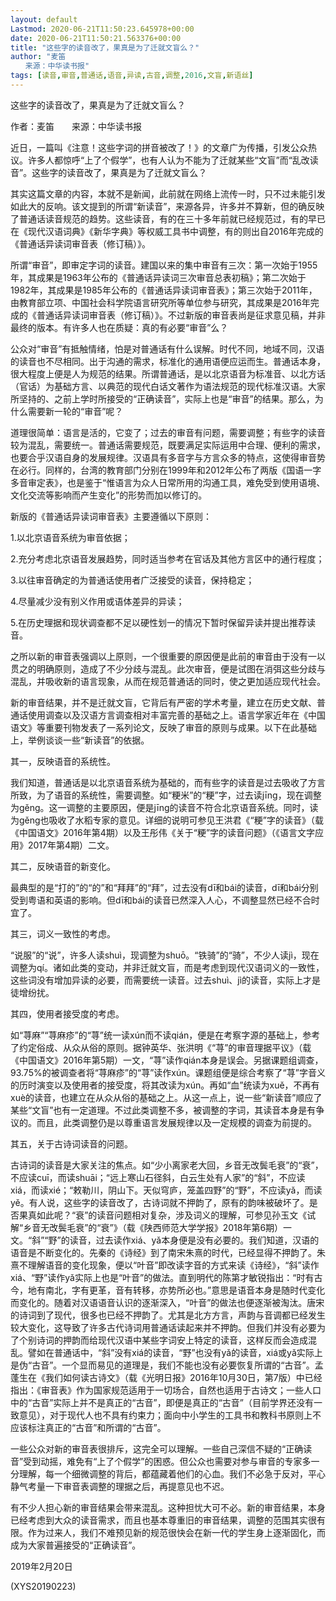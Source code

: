 ```yaml
---
layout: default
Lastmod: 2020-06-21T11:50:23.645978+00:00
date: 2020-06-21T11:50:21.563376+00:00
title: "这些字的读音改了，果真是为了迁就文盲么？"
author: "麦笛
　　来源：中华读书报"
tags: [读音,审音,普通话,语音,异读,古音,调整,2016,文盲,新语丝]
---
```


这些字的读音改了，果真是为了迁就文盲么？

作者：麦笛　　来源：中华读书报

近日，一篇叫《注意！这些字词的拼音被改了！》的文章广为传播，引发公众热议。许多人都惊呼“上了个假学”，也有人认为不能为了迁就某些“文盲”而“乱改读音”。这些字的读音改了，果真是为了迁就文盲么？

其实这篇文章的内容，本就不是新闻，此前就在网络上流传一时，只不过未能引发如此大的反响。该文提到的所谓“新读音”，来源各异，许多并不算新，但的确反映了普通话读音规范的趋势。这些读音，有的在三十多年前就已经规范过，有的早已在《现代汉语词典》《新华字典》等权威工具书中调整，有的则出自2016年完成的《普通话异读词审音表（修订稿）》。

所谓“审音”，即审定字词的读音。建国以来的集中审音有三次：第一次始于1955年，其成果是1963年公布的《普通话异读词三次审音总表初稿》；第二次始于1982年，其成果是1985年公布的《普通话异读词审音表》；第三次始于2011年，由教育部立项、中国社会科学院语言研究所等单位参与研究，其成果是2016年完成的《普通话异读词审音表（修订稿）》。不过新版的审音表尚是征求意见稿，并非最终的版本。有许多人也在质疑：真的有必要“审音”么？

公众对“审音”有抵触情绪，怕是对普通话有什么误解。时代不同，地域不同，汉语的读音也不尽相同。出于沟通的需求，标准化的通用语便应运而生。普通话本身，很大程度上便是人为规范的结果。所谓普通话，是以北京语音为标准音、以北方话（官话）为基础方言、以典范的现代白话文著作为语法规范的现代标准汉语。大家所坚持的、之前上学时所接受的“正确读音”，实际上也是“审音”的结果。那么，为什么需要新一轮的“审音”呢？

道理很简单：语言是活的，它变了；过去的审音有问题，需要调整；有些字的读音较为混乱，需要统一。普通话需要规范，既要满足实际运用中合理、便利的需求，也要合乎汉语自身的发展规律。汉语具有多音字与方言众多的特点，这使得审音势在必行。同样的，台湾的教育部门分别在1999年和2012年公布了两版《国语一字多音审定表》，也是鉴于“惟语言为众人日常所用的沟通工具，难免受到使用语境、文化交流等影响而产生变化”的形势而加以修订的。

新版的《普通话异读词审音表》主要遵循以下原则：

1.以北京语音系统为审音依据；

2.充分考虑北京语音发展趋势，同时适当参考在官话及其他方言区中的通行程度；

3.以往审音确定的为普通话使用者广泛接受的读音，保持稳定；

4.尽量减少没有别义作用或语体差异的异读；

5.在历史理据和现状调查都不足以硬性划一的情况下暂时保留异读并提出推荐读音。

之所以新的审音表强调以上原则，一个很重要的原因便是此前的审音由于没有一以贯之的明确原则，造成了不少分歧与混乱。此次审音，便是试图在消弭这些分歧与混乱，并吸收新的语言现象，从而在规范普通话的同时，使之更加适应现代社会。

新的审音结果，并不是迁就文盲，它背后有严密的学术考量，建立在历史文献、普通话使用调查以及汉语方言调查相对丰富完善的基础之上。语言学家近年在《中国语文》等重要刊物发表了一系列论文，反映了审音的原则与成果。以下在此基础上，举例谈谈一些“新读音”的依据。

其一，反映语音的系统性。

我们知道，普通话是以北京语音系统为基础的，而有些字的读音是过去吸收了方言所致，为了语音的系统性，需要调整。如“粳米”的“粳”字，过去读jīng，现在调整为gěng。这一调整的主要原因，便是jīng的读音不符合北京语音系统。同时，读为gěng也吸收了水稻专家的意见。详细的说明可参见王洪君《“粳”字的读音》（载《中国语文》2016年第4期）以及王彤伟《关于“粳”字的读音问题》（《语言文字应用》2017年第4期）二文。

其二，反映语音的新变化。

最典型的是“打的”的“的”和“拜拜”的“拜”，过去没有dī和bái的读音，dī和bái分别受到粤语和英语的影响。但dī和bái的读音已然深入人心，不调整显然已经不合时宜了。

其三，词义一致性的考虑。

“说服”的“说”，许多人读shuì，现调整为shuō。“铁骑”的“骑”，不少人读jì，现在调整为qí。诸如此类的变动，并非迁就文盲，而是考虑到现代汉语词义的一致性，这些词没有增加异读的必要，而需要统一读音。过去shuì、jì的读音，实际上才是徒增纷扰。

其四，使用者接受度的考虑。

如“荨麻”“荨麻疹”的“荨”统一读xún而不读qián，便是在考察字源的基础上，参考了约定俗成、从众从俗的原则。据钟英华、张洪明《“荨”的审音理据平议》（载《中国语文》2016年第5期）一文，“荨”读作qián本身是误会。另据课题组调查，93.75%的被调查者将“荨麻疹”的“荨”读作xún。课题组便是综合考察了“荨”字音义的历时演变以及使用者的接受度，将其改读为xún。再如“血”统读为xuě，不再有xuè的读音，也建立在从众从俗的基础之上。从这一点上，说一些“新读音”顺应了某些“文盲”也有一定道理。不过此类调整不多，被调整的字词，其读音本身是有争议的。而且，此类调整仍是以尊重语言发展规律以及一定规模的调查为前提的。

其五，关于古诗词读音的问题。

古诗词的读音是大家关注的焦点。如“少小离家老大回，乡音无改鬓毛衰”的“衰”，不应读cuī，而读shuāi；“远上寒山石径斜，白云生处有人家”的“斜”，不应读xiá，而读xié；“敕勒川，阴山下。天似穹庐，笼盖四野”的“野”，不应读yǎ，而读yě。有人说，这些字的读音改了，古诗词就不押韵了，原有的韵味被破坏了。是否果真如此呢？“衰”的读音问题相对复杂，涉及词义的理解，可参见孙玉文《试解“乡音无改鬓毛衰”的“衰”》（载《陕西师范大学学报》2018年第6期）一文。“斜”“野”的读音，过去读作xiá、yǎ本身便是没有必要的。我们知道，汉语的语音是不断变化的。先秦的《诗经》到了南宋朱熹的时代，已经显得不押韵了。朱熹不理解语音的变化现象，便以“叶音”即改读字音的方式来读《诗经》，“斜”读作xiá、“野”读作yǎ实际上也是“叶音”的做法。直到明代的陈第才敏锐指出：“时有古今，地有南北，字有更革，音有转移，亦势所必也。”意思是语音本身是随时代变化而变化的。随着对汉语语音认识的逐渐深入，“叶音”的做法也便逐渐被淘汰。唐宋的诗词到了现代，很多也已经不押韵了。尤其是北方方言，声韵与音调都已经发生较大变化，这导致了许多古代诗词用普通话读起来并不押韵。但我们并没有必要为了个别诗词的押韵而给现代汉语中某些字词安上特定的读音，这样反而会造成混乱。譬如在普通话中，“斜”没有xiá的读音，“野”也没有yǎ的读音，xiá或yǎ实际上是伪“古音”。一个显而易见的道理是，我们不能也没有必要恢复所谓的“古音”。孟蓬生在《我们如何读古诗文》（载《光明日报》2016年10月30日，第7版）中已经指出：《审音表》作为国家规范适用于一切场合，自然也适用于古诗文；一些人口中的“古音”实际上并不是真正的“古音”，即便是真正的“古音”（目前学界还没有一致意见），对于现代人也不具有约束力；面向中小学生的工具书和教科书原则上不应该标注真正的“古音”和所谓的“古音”。

一些公众对新的审音表很排斥，这完全可以理解。一些自己深信不疑的“正确读音”受到动摇，难免有“上了个假学”的困惑。但公众也需要对参与审音的专家多一分理解，每一个细微调整的背后，都蕴藏着他们的心血。我们不必急于反对，平心静气考量一下审音表调整的理据之后，再提意见也不迟。

有不少人担心新的审音结果会带来混乱。这种担忧大可不必。新的审音结果，本身已经考虑到大众的读音需求，而且也基本尊重旧的审音结果，调整的范围其实很有限。作为过来人，我们不难预见新的规范很快会在新一代的学生身上逐渐固化，而成为大家普遍接受的“正确读音”。

2019年2月20日

(XYS20190223)

